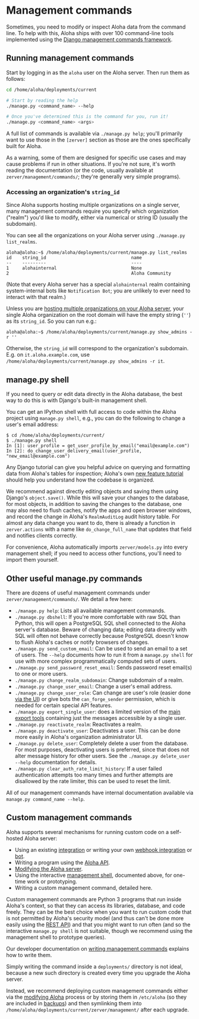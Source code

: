 # Management commands

Sometimes, you need to modify or inspect Aloha data from the command
line. To help with this, Aloha ships with over 100 command-line tools
implemented using the [Django management commands
framework][django-management].

## Running management commands

Start by logging in as the `aloha` user on the Aloha server. Then run
them as follows:

```bash
cd /home/aloha/deployments/current

# Start by reading the help
./manage.py <command_name> --help

# Once you've determined this is the command for you, run it!
./manage.py <command_name> <args>
```

A full list of commands is available via `./manage.py help`; you'll
primarily want to use those in the `[zerver]` section as those are the
ones specifically built for Aloha.

As a warning, some of them are designed for specific use cases and may
cause problems if run in other situations. If you're not sure, it's
worth reading the documentation (or the code, usually available at
`zerver/management/commands/`; they're generally very simple programs).

### Accessing an organization's `string_id`

Since Aloha supports hosting multiple organizations on a single
server, many management commands require you specify which
organization ("realm") you'd like to modify, either via numerical or
string ID (usually the subdomain).

You can see all the organizations on your Aloha server using
`./manage.py list_realms`.

```console
aloha@aloha:~$ /home/aloha/deployments/current/manage.py list_realms
id    string_id                                name
--    ---------                                ----
1     alohainternal                            None
2                                              Aloha Community
```

(Note that every Aloha server has a special `alohainternal` realm
containing system-internal bots like `Notification Bot`; you are
unlikely to ever need to interact with that realm.)

Unless you are
[hosting multiple organizations on your Aloha server](multiple-organizations.md),
your single Aloha organization on the root domain will have the empty
string (`''`) as its `string_id`. So you can run e.g.:

```console
aloha@aloha:~$ /home/aloha/deployments/current/manage.py show_admins -r ''
```

Otherwise, the `string_id` will correspond to the organization's
subdomain. E.g. on `it.aloha.example.com`, use
`/home/aloha/deployments/current/manage.py show_admins -r it`.

## manage.py shell

If you need to query or edit data directly in the Aloha database, the
best way to do this is with Django's built-in management shell.

You can get an IPython shell with full access to code within the Aloha
project using `manage.py shell`, e.g., you can do the following to
change a user's email address:

```console
$ cd /home/aloha/deployments/current/
$ ./manage.py shell
In [1]: user_profile = get_user_profile_by_email("email@example.com")
In [2]: do_change_user_delivery_email(user_profile, "new_email@example.com")
```

Any Django tutorial can give you helpful advice on querying and
formatting data from Aloha's tables for inspection; Aloha's own
[new feature tutorial](../tutorials/new-feature-tutorial.md) should help
you understand how the codebase is organized.

We recommend against directly editing objects and saving them using
Django's `object.save()`. While this will save your changes to the
database, for most objects, in addition to saving the changes to the
database, one may also need to flush caches, notify the apps and open
browser windows, and record the change in Aloha's `RealmAuditLog`
audit history table. For almost any data change you want to do, there
is already a function in `zerver.actions` with a name like
`do_change_full_name` that updates that field and notifies clients
correctly.

For convenience, Aloha automatically imports `zerver/models.py`
into every management shell; if you need to
access other functions, you'll need to import them yourself.

## Other useful manage.py commands

There are dozens of useful management commands under
`zerver/management/commands/`. We detail a few here:

- `./manage.py help`: Lists all available management commands.
- `./manage.py dbshell`: If you're more comfortable with raw SQL than
  Python, this will open a PostgreSQL SQL shell connected to the Aloha
  server's database. Beware of changing data; editing data directly
  with SQL will often not behave correctly because PostgreSQL doesn't
  know to flush Aloha's caches or notify browsers of changes.
- `./manage.py send_custom_email`: Can be used to send an email to a set
  of users. The `--help` documents how to run it from a
  `manage.py shell` for use with more complex programmatically
  computed sets of users.
- `./manage.py send_password_reset_email`: Sends password reset email(s)
  to one or more users.
- `./manage.py change_realm_subdomain`: Change subdomain of a realm.
- `./manage.py change_user_email`: Change a user's email address.
- `./manage.py change_user_role`: Can change are user's role
  (easier done [via the
  UI](https://aloha.com/help/change-a-users-role)) or give bots the
  `can_forge_sender` permission, which is needed for certain special API features.
- `./manage.py export_single_user`: does a limited version of the [main
  export tools](export-and-import.md) containing just
  the messages accessible by a single user.
- `./manage.py reactivate_realm`: Reactivates a realm.
- `./manage.py deactivate_user`: Deactivates a user. This can be done
  more easily in Aloha's organization administrator UI.
- `./manage.py delete_user`: Completely delete a user from the database.
  For most purposes, deactivating users is preferred, since that does not
  alter message history for other users.
  See the `./manage.py delete_user --help` documentation for details.
- `./manage.py clear_auth_rate_limit_history`: If a user failed authentication
  attempts too many times and further attempts are disallowed by the rate limiter,
  this can be used to reset the limit.

All of our management commands have internal documentation available
via `manage.py command_name --help`.

## Custom management commands

Aloha supports several mechanisms for running custom code on a
self-hosted Aloha server:

- Using an existing [integration][integrations] or writing your own
  [webhook integration][webhook-integrations] or [bot][writing-bots].
- Writing a program using the [Aloha API][aloha-api].
- [Modifying the Aloha server][modifying-aloha].
- Using the interactive [management shell](#managepy-shell),
  documented above, for one-time work or prototyping.
- Writing a custom management command, detailed here.

Custom management commands are Python 3 programs that run inside
Aloha's context, so that they can access its libraries, database, and
code freely. They can be the best choice when you want to run custom
code that is not permitted by Aloha's security model (and thus can't
be done more easily using the [REST API][aloha-api]) and that you
might want to run often (and so the interactive `manage.py shell` is
not suitable, though we recommend using the management shell to
prototype queries).

Our developer documentation on [writing management
commands][management-commands-dev] explains how to write them.

Simply writing the command inside a `deployments/` directory is not
ideal, because a new such directory is created every time you upgrade
the Aloha server.

Instead, we recommend deploying custom management commands either via
the [modifying Aloha][modifying-aloha] process or by storing them in
`/etc/aloha` (so they are included in
[backups](export-and-import.md#backups)) and then
symlinking them into
`/home/aloha/deployments/current/zerver/management/` after each
upgrade.

[modifying-aloha]: upgrade-or-modify.md#modifying-aloha
[writing-bots]: https://aloha.com/api/writing-bots
[integrations]: https://aloha.com/integrations
[aloha-api]: https://aloha.com/api/rest
[webhook-integrations]: https://aloha.com/api/incoming-webhooks-overview
[management-commands-dev]: ../subsystems/management-commands.md
[django-management]: https://docs.djangoproject.com/en/3.2/ref/django-admin/#django-admin-and-manage-py
